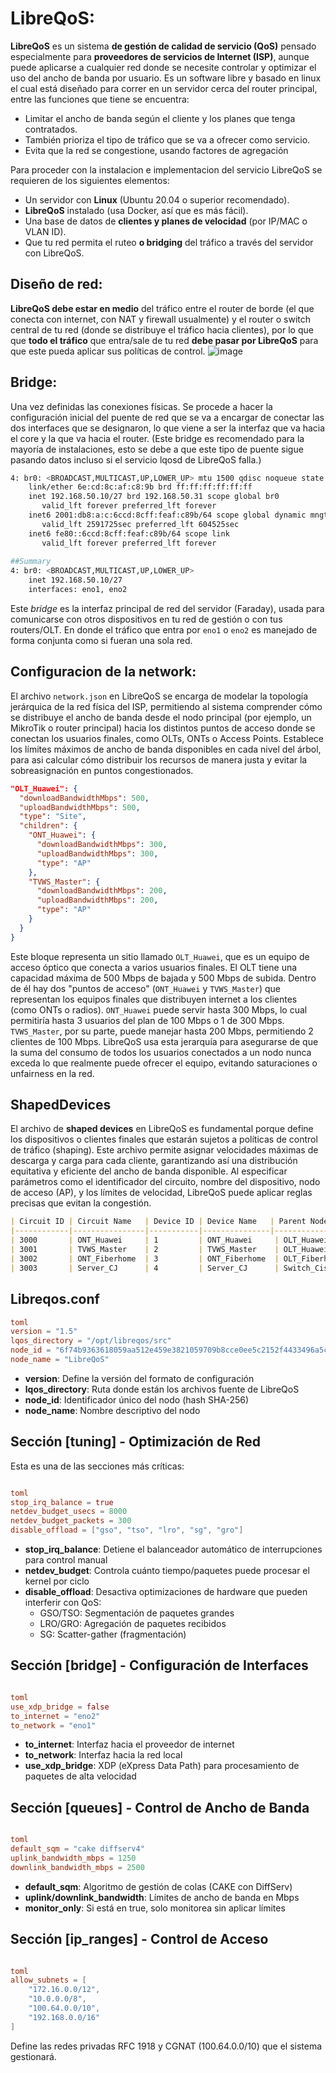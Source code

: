 # LibreQoS:

**LibreQoS** es un sistema **de gestión de calidad de servicio (QoS)** pensado especialmente para **proveedores de servicios de Internet (ISP)**, aunque puede aplicarse a cualquier red donde se necesite controlar y optimizar el uso del ancho de banda por usuario. Es un software libre y basado en linux el cual está diseñado para correr en un servidor cerca del router principal, entre las funciones que tiene se encuentra:

- Limitar el ancho de banda según el cliente y los planes que tenga contratados.
- También prioriza el tipo de tráfico que se va a ofrecer como servicio.
- Evita que la red se congestione, usando factores de agregación

Para proceder con la instalacion e implementacion del servicio LibreQoS se requieren de los siguientes elementos:

- Un servidor con **Linux** (Ubuntu 20.04 o superior recomendado).
- **LibreQoS** instalado (usa Docker, así que es más fácil).
- Una base de datos de **clientes y planes de velocidad** (por IP/MAC o VLAN ID).
- Que tu red permita el ruteo **o bridging** del tráfico a través del servidor con LibreQoS.

## Diseño de red:

**LibreQoS debe estar en medio** del tráfico entre el router de borde (el que conecta con internet, con NAT y firewall usualmente) y el router o switch central de tu red (donde se distribuye el tráfico hacia clientes), por lo que que **todo el tráfico** que entra/sale de tu red **debe pasar por LibreQoS** para que este pueda aplicar sus políticas de control.
![image](https://github.com/user-attachments/assets/f8f3da9b-351f-45a8-af30-b9d9d885cfe0)


## Bridge:

Una vez definidas las conexiones físicas. Se procede a hacer la configuración inicial del puente de red que se va a encargar de conectar las dos interfaces que se designaron, lo que viene a ser la interfaz que va hacia el core y la que va hacia el router. (Este bridge es recomendado para la mayoría de instalaciones, esto se debe a que este tipo de puente sigue pasando datos incluso si el servicio lqosd de LibreQoS falla.)

```bash
4: br0: <BROADCAST,MULTICAST,UP,LOWER_UP> mtu 1500 qdisc noqueue state UP group default qlen 1000
    link/ether 6e:cd:8c:af:c8:9b brd ff:ff:ff:ff:ff:ff
    inet 192.168.50.10/27 brd 192.168.50.31 scope global br0
       valid_lft forever preferred_lft forever
    inet6 2001:db8:a:c:6ccd:8cff:feaf:c89b/64 scope global dynamic mngtmpaddr noprefixroute 
       valid_lft 2591725sec preferred_lft 604525sec
    inet6 fe80::6ccd:8cff:feaf:c89b/64 scope link 
       valid_lft forever preferred_lft forever
       
##Summary 
4: br0: <BROADCAST,MULTICAST,UP,LOWER_UP>
    inet 192.168.50.10/27
    interfaces: eno1, eno2

```

Este *bridge* es la interfaz principal de red del servidor (Faraday), usada para comunicarse con otros dispositivos en tu red de gestión o con tus routers/OLT. En donde el tráfico que entra por `eno1` o `eno2` es manejado de forma conjunta como si fueran una sola red.

## Configuracion de la network:

El archivo `network.json` en LibreQoS se encarga de modelar la topología jerárquica de la red física del ISP, permitiendo al sistema comprender cómo se distribuye el ancho de banda desde el nodo principal (por ejemplo, un MikroTik o router principal) hacia los distintos puntos de acceso donde se conectan los usuarios finales, como OLTs, ONTs o Access Points. Establece los límites máximos de ancho de banda disponibles en cada nivel del árbol,  para asi calcular cómo distribuir los recursos de manera justa y evitar la sobreasignación en puntos congestionados.

```json
"OLT_Huawei": {
  "downloadBandwidthMbps": 500,
  "uploadBandwidthMbps": 500,
  "type": "Site",
  "children": {
    "ONT_Huawei": {
      "downloadBandwidthMbps": 300,
      "uploadBandwidthMbps": 300,
      "type": "AP"
    },
    "TVWS_Master": {
      "downloadBandwidthMbps": 200,
      "uploadBandwidthMbps": 200,
      "type": "AP"
    }
  }
}

```

Este bloque representa un sitio llamado `OLT_Huawei`, que es un equipo de acceso óptico que conecta a varios usuarios finales. El OLT tiene una capacidad máxima de 500 Mbps de bajada y 500 Mbps de subida. Dentro de él hay dos "puntos de acceso" (`ONT_Huawei` y `TVWS_Master`) que representan los equipos finales que distribuyen internet a los clientes (como ONTs o radios). `ONT_Huawei` puede servir hasta 300 Mbps, lo cual permitiría hasta 3 usuarios del plan de 100 Mbps o 1 de 300 Mbps. `TVWS_Master`, por su parte, puede manejar hasta 200 Mbps, permitiendo 2 clientes de 100 Mbps. LibreQoS usa esta jerarquía para asegurarse de que la suma del consumo de todos los usuarios conectados a un nodo nunca exceda lo que realmente puede ofrecer el equipo, evitando saturaciones o unfairness en la red.

## ShapedDevices

El archivo de **shaped devices** en LibreQoS es fundamental porque define los dispositivos o clientes finales que estarán sujetos a políticas de control de tráfico (shaping). Este archivo permite asignar velocidades máximas de descarga y carga para cada cliente, garantizando así una distribución equitativa y eficiente del ancho de banda disponible. Al especificar parámetros como el identificador del circuito, nombre del dispositivo, nodo de acceso (AP), y los límites de velocidad, LibreQoS puede aplicar reglas precisas que evitan la congestión.

```markdown
| Circuit ID | Circuit Name   | Device ID | Device Name   | Parent Node   | MAC | IPv4 | IPv6 | Download Min Mbps | Upload Min Mbps | Download Max Mbps | Upload Max Mbps |
|------------|----------------|-----------|---------------|----------------|-----|------|------|--------------------|------------------|--------------------|------------------|
| 3000       | ONT_Huawei     | 1         | ONT_Huawei     | OLT_Huawei     |     |      |      | 25                 | 5                | 300                | 50               |
| 3001       | TVWS_Master    | 2         | TVWS_Master    | OLT_Huawei     |     |      |      | 25                 | 5                | 200                | 30               |
| 3002       | ONT_Fiberhome  | 3         | ONT_Fiberhome  | OLT_Fiberhome  |     |      |      | 25                 | 5                | 250                | 40               |
| 3003       | Server_CJ      | 4         | Server_CJ      | Switch_Cisco   |     |      |      | 25                 | 5                | 100                | 20               |

```
## Libreqos.conf

```toml
toml
version = "1.5"
lqos_directory = "/opt/libreqos/src"
node_id = "6f74b9363618059aa512e459e3821059709b8cce0ee5c2152f4433496a5ca4ce"
node_name = "LibreQoS"

```

- **version**: Define la versión del formato de configuración
- **lqos_directory**: Ruta donde están los archivos fuente de LibreQoS
- **node_id**: Identificador único del nodo (hash SHA-256)
- **node_name**: Nombre descriptivo del nodo

## Sección [tuning] - Optimización de Red

Esta es una de las secciones más críticas:

```toml

toml
stop_irq_balance = true
netdev_budget_usecs = 8000
netdev_budget_packets = 300
disable_offload = ["gso", "tso", "lro", "sg", "gro"]

```

- **stop_irq_balance**: Detiene el balanceador automático de interrupciones para control manual
- **netdev_budget**: Controla cuánto tiempo/paquetes puede procesar el kernel por ciclo
- **disable_offload**: Desactiva optimizaciones de hardware que pueden interferir con QoS:
    - GSO/TSO: Segmentación de paquetes grandes
    - LRO/GRO: Agregación de paquetes recibidos
    - SG: Scatter-gather (fragmentación)

## Sección [bridge] - Configuración de Interfaces

```toml

toml
use_xdp_bridge = false
to_internet = "eno2"
to_network = "eno1"

```

- **to_internet**: Interfaz hacia el proveedor de internet
- **to_network**: Interfaz hacia la red local
- **use_xdp_bridge**: XDP (eXpress Data Path) para procesamiento de paquetes de alta velocidad

## Sección [queues] - Control de Ancho de Banda

```toml

toml
default_sqm = "cake diffserv4"
uplink_bandwidth_mbps = 1250
downlink_bandwidth_mbps = 2500

```

- **default_sqm**: Algoritmo de gestión de colas (CAKE con DiffServ)
- **uplink/downlink_bandwidth**: Límites de ancho de banda en Mbps
- **monitor_only**: Si está en true, solo monitorea sin aplicar límites

## Sección [ip_ranges] - Control de Acceso

```toml

toml
allow_subnets = [
    "172.16.0.0/12",
    "10.0.0.0/8",
    "100.64.0.0/10",
    "192.168.0.0/16"
]

```

Define las redes privadas RFC 1918 y CGNAT (100.64.0.0/10) que el sistema gestionará.

